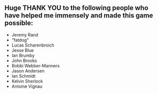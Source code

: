 ## Huge THANK YOU to the following people who have helped me immensely and made this game possible: 

- Jeremy Rand
- "fatdog"
- Lucas Scharenbroich
- Jesse Blue
- Ian Brumby
- John Brooks
- Bobbi Webber-Manners
- Jason Andersen
- Ian Schmidt
- Kelvin Sherlock
- Antoine Vignau


